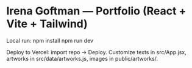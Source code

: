 # Irena Goftman — Portfolio (React + Vite + Tailwind)
Local run:
  npm install
  npm run dev

Deploy to Vercel: import repo → Deploy. Customize texts in src/App.jsx, artworks in src/data/artworks.js, images in public/artworks/.
